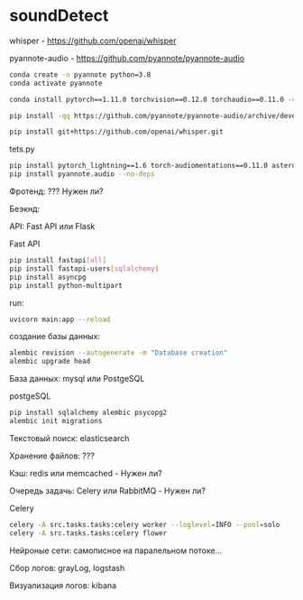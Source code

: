 # soundDetect

whisper - https://github.com/openai/whisper

pyannote-audio - https://github.com/pyannote/pyannote-audio

```bash
conda create -n pyannote python=3.8
conda activate pyannote

conda install pytorch==1.11.0 torchvision==0.12.0 torchaudio==0.11.0 -c pytorch

pip install -qq https://github.com/pyannote/pyannote-audio/archive/develop.zip

pip install git+https://github.com/openai/whisper.git 
```

tets.py

```bash
pip install pytorch_lightning==1.6 torch-audiomentations==0.11.0 asteroid-filterbanks==0.4 pyannote.metrics==3.2 pyannote.pipeline==2.3 speechbrain torchaudio==2.0.0 torch==2.0.0 hmmlearn==0.2.6
pip install pyannote.audio --no-deps
```

Фротенд: ??? Нужен ли?

Беэкнд:

API: Fast API или Flask

Fast API

```bash
pip install fastapi[all]
pip install fastapi-users[sqlalchemy]
pip install asyncpg
pip install python-multipart

```

run:

```bash
uvicorn main:app --reload
```

создание базы данных:

```bash
alembic revision --autogenerate -m "Database creation"
alembic upgrade head

```

База данных: mysql или PostgeSQL

postgeSQL

```bash
pip install sqlalchemy alembic psycopg2
alembic init migrations
```

Текстовый поиск: elasticsearch

Хранение файлов: ???

Кэш: redis или memcached  -  Нужен ли?

Очередь задачь: Celery или RabbitMQ - Нужен ли?

Celery

```bash
celery -A src.tasks.tasks:celery worker --loglevel=INFO --pool=solo
celery -A src.tasks.tasks:celery flower
```

Нейроные сети: самописное на паралельном потоке...

Сбор логов: grayLog, logstash

Визуализация логов: kibana
